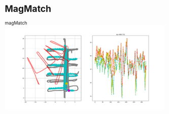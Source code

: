 # MagMatch
magMatch
![匹配效果图](https://github.com/AAAAaron/MagMatch/blob/master/Img/%E5%8C%B9%E9%85%8D%E6%95%88%E6%9E%9C%E5%9B%BE1.png)
